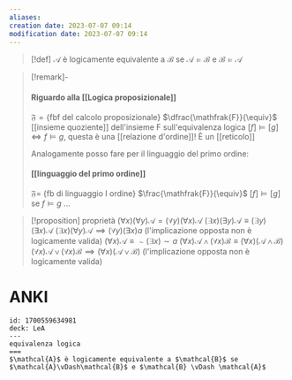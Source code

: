 ```yaml
---
aliases: 
creation date: 2023-07-07 09:14
modification date: 2023-07-07 09:14
---
```


>[!def]
>$\mathcal{A}$ è logicamente equivalente a $\mathcal{B}$ se $\mathcal{A} \vDash \mathcal{B}$ e $\mathcal{B} \vDash \mathcal{A}$


>[!remark]-
>#### Riguardo alla [[Logica proposizionale]]
>$\mathfrak F = \{ \text{fbf del calcolo proposizionale} \}$
>$\dfrac{\mathfrak{F}}{\equiv}$ [[insieme quoziente]] dell'insieme F sull'equivalenza logica
>$[f] \vDash [g] \iff f \vDash g$, questa è una [[relazione d'ordine]]!
>È un [[reticolo]]
>
>Analogamente posso fare per il linguaggio del primo ordine:
>
>#### [[linguaggio del primo ordine]]
>$\mathfrak{F} =$ {fb di linguaggio I ordine}
>$\frac{\mathfrak{F}}{\equiv}$
>$[f] \vDash [g]$ se $f \vDash g$
>...


>[!proposition] proprietà
>$(\forall x)(\forall y)\mathcal{A}= (\forall y)(\forall x) \mathcal{A}$
>$(\exists x)(\exists y) \mathcal{A} \equiv (\exists y)(\exists x) \mathcal{A}$
>$(\exists x)(\forall y) \mathcal{A} \implies (\forall y)(\exists x)a$ (l'implicazione opposta non è logicamente valida)
>$(\forall x) \mathcal{A} \equiv \sim (\exists x) \sim a$
>$(\forall x) \mathcal{ A} \land (\forall x) \mathcal{B} \equiv (\forall x) (\mathcal{A} \land \mathcal{B})$
>$(\forall x) \mathcal{A} \lor (\forall x) \mathcal{B} \implies (\forall x) (\mathcal{A} \lor \mathcal{B})$ (l'implicazione opposta non è logicamente valida)

# ANKI

```anki
id: 1700559634981
deck: LeA
---
equivalenza logica
===
$\mathcal{A}$ è logicamente equivalente a $\mathcal{B}$ se $\mathcal{A}\vDash\mathcal{B}$ e $\mathcal{B} \vDash \mathcal{A}$
```

